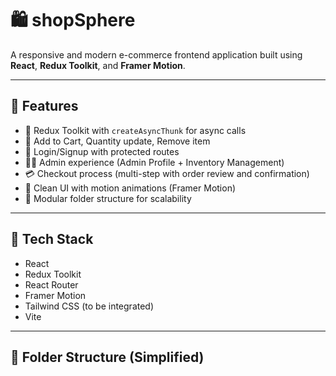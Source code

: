 # 🛍️ shopSphere

A responsive and modern e-commerce frontend application built using **React**, **Redux Toolkit**, and **Framer Motion**.

---

## 🚀 Features

- 🔄 Redux Toolkit with `createAsyncThunk` for async calls
- 🛒 Add to Cart, Quantity update, Remove item
- 🔐 Login/Signup with protected routes
- 🧑‍💼 Admin experience (Admin Profile + Inventory Management)
- 💳 Checkout process (multi-step with order review and confirmation)
- 🎨 Clean UI with motion animations (Framer Motion)
- 🔧 Modular folder structure for scalability

---

## 🧰 Tech Stack

- React
- Redux Toolkit
- React Router
- Framer Motion
- Tailwind CSS (to be integrated)
- Vite

---

## 📁 Folder Structure (Simplified)


